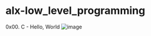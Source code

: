 # alx-low_level_programming
0x00. C - Hello, World
![image](https://user-images.githubusercontent.com/95909737/171671008-b171ba8b-1268-4d6e-877b-574a7c61c624.png)

